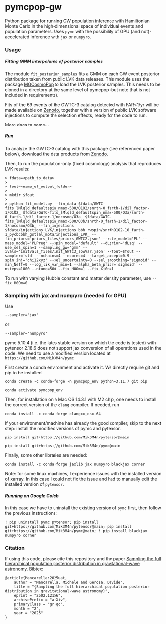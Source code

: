 # pymcpop-gw


Python package for running GW population inference with Hamiltonian Monte Carlo in the high-dimensional space of individual events and population parameters. Uses ```pymc``` with the possibility of GPU (and not)-accelerated inference with ```jax``` or ```numpyro```.



### Usage

##### Fitting GMM interpolants of posterior samples

The module ```fit_posterior_samples``` fits a GMM on each GW event posterior distribution taken from public LVK data releases. 
This module uses the package [MGCosmoPop](https://github.com/CosmoStatGW/MGCosmoPop) to load the LVK posterior samples. This needs to be cloned in a directory at the same level of pymcpop (but note that is not included in requirements). 

Fits of the 69 events of the GWTC-3 catalog detected with FAR<1/yr will be made available on [Zenodo](https://zenodo.org/records/14826108), together with a version of public LVK software injections to compute the selection effects, ready for the code to run.

More docs to come...

##### Run

To analyze the GWTC-3 catalog with this package (see referenced paper below), download the data products from [Zenodo](https://zenodo.org/records/14826108). 

Then, to run the population-only (fixed cosmology) analysis that reproduces LVK results:

```
> fdata=<path_to_data>
> 
> fout=<name_of_output_folder>
>
> mkdir $fout
>
> python fit_model.py --fin_data $fdata/GWTC-fits_lMlqld_defaultspin_nmax-500/O1O2/snrth-0_farth-1/dil_factor-1/O1O2_ $fdata/GWTC-fits_lMlqld_defaultspin_nmax-500/O3a/snrth-0_farth-1/dil_factor-1/nocosmo/O3a_ $fdata/GWTC-fits_lMlqld_defaultspin_nmax-500/O3b/snrth-0_farth-1/dil_factor-1/nocosmo/O3b_ --fin_injections $fdata/injections_LVK/injections_bbh_rwspin/snrthO1O2-10_farth-1_pycbcbbh_gstlal_mbta/injections_LVK_ --fin_priors='priors_files/priors_GWTC2.json' --rate_model='PL' --mass_model='PLPreg' --spin_model='default' --dLprior='dLsq' --use_sel_spin=1 --sampling_gw='gmm' --ivals='initvals_files/init_GWTC3_lowVar.json' --fout=$fout --sampler='std' --nchains=4 --ncores=4 --target_accept=0.9 --spin_inj='chi12xyz' --sel_uncertainty=0 --sel_smoothing='sigmoid' --min_Neff=0 --log_lik_var_min=1 --alpha_beta_prior='sigmoid' --nsteps=1000 --ntune=500 --fix_H0Om=1 --fix_Xi0n=1
```

To run with varying Hubble constant and matter density parameter, use ```--fix_H0Om=0```


### Sampling with jax and numpyro (needed for GPU)


Use

```
--sampler='jax'
```

or 

```
--sampler='numpyro'
```


pymc 5.10.4 (i.e. the lates stable version on which the code is tested) with pytensor 2.18.6 does not support jax conversion of all operations used in the code. We need to use a modified version located at ```https://github.com/Mik3M4n/pymc```

First create a conda environment and activate it. We directly require git and pip to be installed.

```
conda create -c conda-forge -n pymcpop_env python=3.11.7 git pip 

conda activate pymcpop_env
```

Then, for installation on a Mac OS 14.3.1 with M2 chip, one needs to install the correct version of the ```clang``` compiler. If needed, run 
 ```
 conda install -c conda-forge clangxx_osx-64
```

If your environment/machine has already the good compiler, skip to the next step: install the modified versions of pymc and pytensor. 


```
pip install git+https://github.com/Mik3M4n/pytensor@main

pip install git+https://github.com/Mik3M4n/pymc@main
```

Finally, some other libraries are needed:

```
conda install -c conda-forge jaxlib jax numpyro blackjax corner
```

Note: for some linux machines, I experience issues with the installed version of xarray. In this case I could not fix the issue and had to manually edit the installed version of ```pytensor```.


##### Running on Google Colab

In this case we have to uninstall the existing version of ```pymc``` first, then follow the previous instructions:

```
! pip uninstall pymc pytensor; pip install git+https://github.com/Mik3M4n/pytensor@main; pip install git+https://github.com/Mik3M4n/pymc@main; ! pip install blackjax numpyro corner
```

### Citation

If using this code, please cite this repository and the paper [Sampling the full hierarchical population posterior distribution in gravitational-wave astronomy](<https://arxiv.org/abs/2502.12156>). Bibtex:

```
@article{Mancarella:2025uat,
    author = "Mancarella, Michele and Gerosa, Davide",
    title = "{Sampling the full hierarchical population posterior distribution in gravitational-wave astronomy}",
    eprint = "2502.12156",
    archivePrefix = "arXiv",
    primaryClass = "gr-qc",
    month = "2",
    year = "2025"
}
```